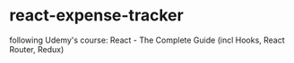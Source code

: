 # react-expense-tracker
following Udemy's course: React - The Complete Guide (incl Hooks, React Router, Redux)
